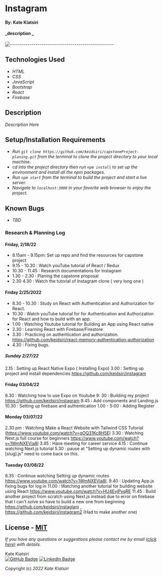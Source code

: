 # Instagram

#### By: Kate Kiatsiri

#### _description _

![-----------------------------------------------------](https://raw.githubusercontent.com/andreasbm/readme/master/assets/lines/aqua.png)

## Technologies Used

* _HTML_
* _CSS_
* _JavaScript_
* _Bootstrap_
* _React_
* _Firebase_

## Description

_Description Here_

## Setup/Installation Requirements

* _Run `git clone https://github.com/keidsiri/capstoneProject-planing.git` from the terminal to clone the project directory to your local machine._
* _cd into the project directory then run `npm install` to set up the environment and install all the npm packages._
* _Run `npm start` from the terminal to build the project and start a live server._
* _Navigate to `localhost:3000` in your favorite web browser to enjoy the project._

## Known Bugs

* _TBD_

### Research & Planning Log
#### Friday, 2/18/22
* 8.15am - 9.15pm: Set up repo and find the resources for capstone project
* 9.15 - 10.30 : Watch youTube tutorial of React / Redux
* 10.30 - 11.45 :  Research documentations for Instagram
* 1.30 - 2.30  : Planing the capstone proposal 
* 2.30 4.30 : Watch the tutorial of Instagram clone ( very long one )

#### Friday 2/25/2022
* 8.30 - 10.30 : Study on React with Authentication and Authorization for React.
* 10.30 : Watch youTube tutorial for for Authentication and Authorization for React and how to build with an app.
* 1.00 : Watching Youtube tutorial for Building an App using React native
* 2.30 : Learning React with Firebase/Firestore
* 3.30 : Practicing on authentication and authorization. https://github.com/keidsiri/react-memory-authentication-authorization 
* 4.30 : Fixing bugs.

##### Sunday 2/27/22
2.15 : Setting up React Native Expo ( Installing Expo)
3.00 : Setting up project and install dependencies https://github.com/keidsiri/instagram

#### Friday 03/04/22
8.30 : Watching how to use Expo on Youtube
9: 30 : Building my project https://github.com/keidsiri/instagram
9.45 : Add components and Landing.js
10.30 : Setting up firebase and authentication 
1.00 - 5:00 : Adding Register 

#### Monday 03/07/22 
2.30 pm : Watching Make a React Website with Tailwind CSS Tutorial (https://www.youtube.com/watch?v=gOQ31Kc8H5E)
3.30 : Watching Next.js full course for beginners https://www.youtube.com/watch?v=1WmNXEVia8I
3.45 : Have meeting for career service 
4.15 : Continue watching Next.js tutorial 
5.30 : pause at "Setting up dynamic routes with [slug].js" need to come back on this.

#### Tuesday 03/08/22
8.35 : Continue watching Setting up dynamic routes https://www.youtube.com/watch?v=1WmNXEVia8I.
9.40 : Updating App.js fixing bugs for log in
11.00 : Watching another tutorial for building website using React https://www.youtube.com/watch?v=HU4EvjPyqRE
11.45 : Build another project from scratch using Next.js instead due to error on firebase that I can't solve so have to build a new one from beginning https://github.com/keidsiri/instaglam , https://github.com/keidsiri/instagram2 (Had to make another one)



## License - [MIT](https://opensource.org/licenses/MIT)

_If you have any questions or suggestions please contact me by email [(click here)](mailto:keidsiri8@gmail.com) with details._

Kate Kiatsiri<br />
[![GitHub Badge](https://img.shields.io/badge/GitHub-100000?style=for-the-badge&logo=github&logoColor=white)](https://github.com/keidsiri)
[![LinkedIn Badge](https://img.shields.io/badge/LinkedIn-0077B5?style=for-the-badge&logo=linkedin&logoColor=white)](https://www.linkedin.com/in/kiatsiri)

Copyright (c) _2022_ _Kate Kiatsiri_

